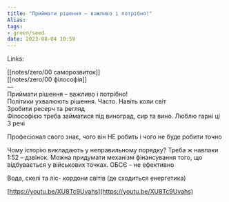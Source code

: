 ```yaml
---
title: "Приймати рішення – важливо і потрібно!"
Alias: 
tags:
- green/seed
date: 2023-08-04 10:59
---
```

Links:  

[[notes/zero/00 саморозвиток]]  
[[notes/zero/00 філософія]]  
—  
Приймати рішення – важливо і потрібно!  
Політики ухвалюють рішення. Часто. Навіть коли світ  
Зробити ресерч та регляд  
Філософією треба займатися під виноград, сир та вино. Люблю гарні ці 3 речі
  
Професіонал свого знає, чого він НЕ робить і чого не буде робити точно
  
Чому історію викладають у неправильному порядку? Треба ж навпаки  
1:52 – дзвінок. Можна придумати механізм фінансування того, що відбувається у військових точках. ОБСЄ – не ефективно
  
Вода, скелі та ліс- кордони світів (де сходиться енергетика)
  
[https://youtu.be/XU8Tc9Uvahs](https://youtu.be/XU8Tc9Uvahs)


